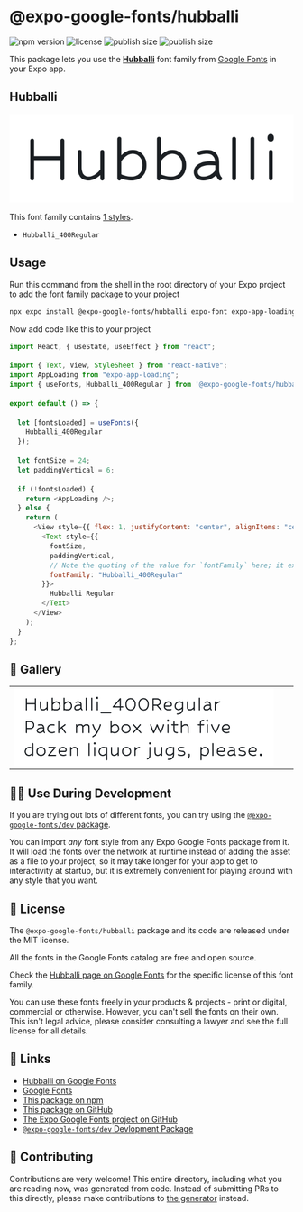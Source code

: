 # @expo-google-fonts/hubballi

![npm version](https://flat.badgen.net/npm/v/@expo-google-fonts/hubballi)
![license](https://flat.badgen.net/github/license/expo/google-fonts)
![publish size](https://flat.badgen.net/packagephobia/install/@expo-google-fonts/hubballi)
![publish size](https://flat.badgen.net/packagephobia/publish/@expo-google-fonts/hubballi)

This package lets you use the [**Hubballi**](https://fonts.google.com/specimen/Hubballi) font family from [Google Fonts](https://fonts.google.com/) in your Expo app.

## Hubballi

![Hubballi](./font-family.png)

This font family contains [1 styles](#-gallery).

- `Hubballi_400Regular`

## Usage

Run this command from the shell in the root directory of your Expo project to add the font family package to your project

```sh
npx expo install @expo-google-fonts/hubballi expo-font expo-app-loading
```

Now add code like this to your project

```js
import React, { useState, useEffect } from "react";

import { Text, View, StyleSheet } from "react-native";
import AppLoading from "expo-app-loading";
import { useFonts, Hubballi_400Regular } from '@expo-google-fonts/hubballi';

export default () => {

  let [fontsLoaded] = useFonts({
    Hubballi_400Regular
  });

  let fontSize = 24;
  let paddingVertical = 6;

  if (!fontsLoaded) {
    return <AppLoading />;
  } else {
    return (
      <View style={{ flex: 1, justifyContent: "center", alignItems: "center" }}>
        <Text style={{
          fontSize,
          paddingVertical,
          // Note the quoting of the value for `fontFamily` here; it expects a string!
          fontFamily: "Hubballi_400Regular"
        }}>
          Hubballi Regular
        </Text>
      </View>
    );
  }
};
```

## 🔡 Gallery


||||
|-|-|-|
|![Hubballi_400Regular](./Hubballi_400Regular.ttf.png)||||


## 👩‍💻 Use During Development

If you are trying out lots of different fonts, you can try using the [`@expo-google-fonts/dev` package](https://github.com/expo/google-fonts/tree/master/font-packages/dev#readme).

You can import _any_ font style from any Expo Google Fonts package from it. It will load the fonts over the network at runtime instead of adding the asset as a file to your project, so it may take longer for your app to get to interactivity at startup, but it is extremely convenient for playing around with any style that you want.


## 📖 License

The `@expo-google-fonts/hubballi` package and its code are released under the MIT license.

All the fonts in the Google Fonts catalog are free and open source.

Check the [Hubballi page on Google Fonts](https://fonts.google.com/specimen/Hubballi) for the specific license of this font family.

You can use these fonts freely in your products & projects - print or digital, commercial or otherwise. However, you can't sell the fonts on their own. This isn't legal advice, please consider consulting a lawyer and see the full license for all details.

## 🔗 Links

- [Hubballi on Google Fonts](https://fonts.google.com/specimen/Hubballi)
- [Google Fonts](https://fonts.google.com/)
- [This package on npm](https://www.npmjs.com/package/@expo-google-fonts/hubballi)
- [This package on GitHub](https://github.com/expo/google-fonts/tree/master/font-packages/hubballi)
- [The Expo Google Fonts project on GitHub](https://github.com/expo/google-fonts)
- [`@expo-google-fonts/dev` Devlopment Package](https://github.com/expo/google-fonts/tree/master/font-packages/dev)

## 🤝 Contributing

Contributions are very welcome! This entire directory, including what you are reading now, was generated from code. Instead of submitting PRs to this directly, please make contributions to [the generator](https://github.com/expo/google-fonts/tree/master/packages/generator) instead.
